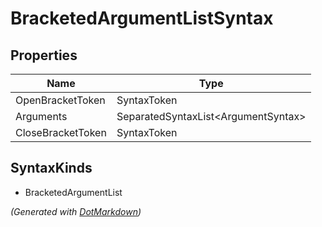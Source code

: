 # BracketedArgumentListSyntax

## Properties

| Name              | Type                                 |
| ----------------- | ------------------------------------ |
| OpenBracketToken  | SyntaxToken                          |
| Arguments         | SeparatedSyntaxList\<ArgumentSyntax> |
| CloseBracketToken | SyntaxToken                          |

## SyntaxKinds

* BracketedArgumentList

*\(Generated with [DotMarkdown](http://github.com/JosefPihrt/DotMarkdown)\)*